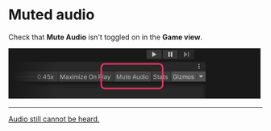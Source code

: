 # Muted audio
Check that **Mute Audio** isn't toggled on in the **Game view**.

![Mute Audio Toggle](mute-toggle.png)

---
[Audio still cannot be heard.](Global%20Volume.md)
